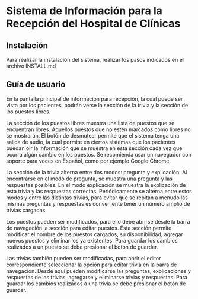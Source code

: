 # Sistema de Información para la Recepción del Hospital de Clínicas

## Instalación

Para realizar la instalación del sistema, realizar los pasos indicados en el archivo INSTALL.md

## Guía de usuario

En la pantalla principal de información para recepción, la cual puede ser vista por los pacientes, podrán verse la sección de la trivia y la sección de los puestos libres.

La sección de los puestos libres muestra una lista de puestos que se encuentran libres. Aquellos puestos que no estén marcados como libres no se mostrarán. El botón de desmutear permite que el sistema tenga una salida de audio, la cual permite en ciertos sistemas que los pacientes puedan oir la información que se muestra en esta sección cada vez que ocurra algún cambio en los puestos. Se recomienda usar un navegador con soporte para voces en Español, como por ejemplo Google Chrome.

La sección de la trivia alterna entre dos modos: pregunta y explicación. Al encontrarse en el modo de pregunta, se muestra una pregunta y las respuestas posibles. En el modo explicación se muestra la explicación de esta trivia y las respuestas correctas. Periódicamente se alterna entre estos modos y entre las distintas trivias, para evitar que se repitan a menudo las mismas preguntas y respuestas es conveniente tener un número amplio de trivias cargadas.

Los puestos pueden ser modificados, para ello debe abrirse desde la barra de navegación la sección para editar puestos. Esta sección permite modificar el nombre de los puestos cargados, su disponibilidad, agregar nuevos puestos y eliminar los ya existentes. Para guardar los cambios realizados a un puesto se debe presionar el botón de guardar.

Las trivias también pueden ser modificadas, para abrir el editor correspondiente seleccionar la opción para editar trivia en la barra de navegación. Desde aquí pueden modificarse las preguntas, explicaciones y respuestas de las trivias, agregarse y eliminarse trivias y respuestas. Para guardar los cambios realizados a una trivia se debe presionar el botón de guardar.